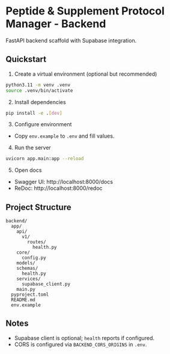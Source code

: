 # Peptide & Supplement Protocol Manager - Backend

FastAPI backend scaffold with Supabase integration.

## Quickstart

1. Create a virtual environment (optional but recommended)
```bash
python3.11 -m venv .venv
source .venv/bin/activate
```

2. Install dependencies
```bash
pip install -e .[dev]
```

3. Configure environment
- Copy `env.example` to `.env` and fill values.

4. Run the server
```bash
uvicorn app.main:app --reload
```

5. Open docs
- Swagger UI: http://localhost:8000/docs
- ReDoc: http://localhost:8000/redoc

## Project Structure
```
backend/
  app/
    api/
      v1/
        routes/
          health.py
    core/
      config.py
    models/
    schemas/
      health.py
    services/
      supabase_client.py
    main.py
  pyproject.toml
  README.md
  env.example
```

## Notes
- Supabase client is optional; `health` reports if configured.
- CORS is configured via `BACKEND_CORS_ORIGINS` in `.env`.
